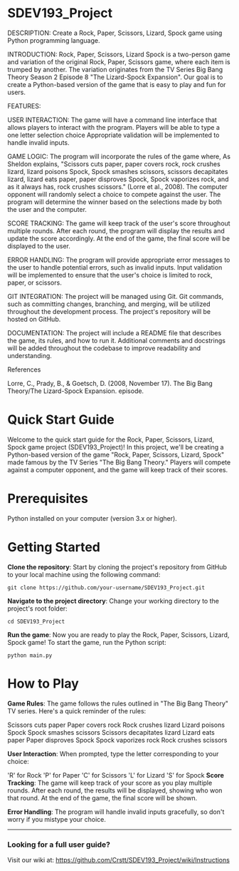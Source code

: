 # SDEV193_Project

DESCRIPTION: Create a Rock, Paper, Scissors, Lizard, Spock game using Python programming language.

INTRODUCTION:
Rock, Paper, Scissors, Lizard Spock is a two-person game and variation of the original Rock, Paper, Scissors game, where each item is trumped by another. The variation originates from the TV Series Big Bang Theory Season 2 Episode 8 "The Lizard-Spock Expansion". Our goal is to create a Python-based version of the game that is easy to play and fun for users.

FEATURES:

USER INTERACTION:
The game will have a command line interface that allows players to interact with the program.
Players will be able to type a one letter selection choice
Appropriate validation will be implemented to handle invalid inputs.

GAME LOGIC:
The program will incorporate the rules of the game where, As Sheldon explains, "Scissors cuts paper, paper covers rock, rock crushes lizard, lizard poisons Spock, Spock smashes scissors, scissors decapitates lizard, lizard eats paper, paper disproves Spock, Spock vaporizes rock, and as it always has, rock crushes scissors." (Lorre et al., 2008).
The computer opponent will randomly select a choice to compete against the user.
The program will determine the winner based on the selections made by both the user and the computer.

SCORE TRACKING:
The game will keep track of the user's score throughout multiple rounds.
After each round, the program will display the results and update the score accordingly.
At the end of the game, the final score will be displayed to the user.

ERROR HANDLING:
The program will provide appropriate error messages to the user to handle potential errors, such as invalid inputs.
Input validation will be implemented to ensure that the user's choice is limited to rock, paper, or scissors.

GIT INTEGRATION:
The project will be managed using Git.
Git commands, such as committing changes, branching, and merging, will be utilized throughout the development process.
The project's repository will be hosted on GitHub.

DOCUMENTATION:
The project will include a README file that describes the game, its rules, and how to run it.
Additional comments and docstrings will be added throughout the codebase to improve readability and understanding.

References

Lorre, C., Prady, B., &amp; Goetsch, D. (2008, November 17). The Big Bang Theory/The Lizard-Spock Expansion. episode. 

# Quick Start Guide

Welcome to the quick start guide for the Rock, Paper, Scissors, Lizard, Spock game project (SDEV193_Project)! In this project, we'll be creating a Python-based version of the game "Rock, Paper, Scissors, Lizard, Spock" made famous by the TV Series "The Big Bang Theory." Players will compete against a computer opponent, and the game will keep track of their scores.

# Prerequisites
Python installed on your computer (version 3.x or higher).

# Getting Started
**Clone the repository**: Start by cloning the project's repository from GitHub to your local machine using the following command:


`git clone https://github.com/your-username/SDEV193_Project.git`

**Navigate to the project directory**: Change your working directory to the project's root folder:

`cd SDEV193_Project`

**Run the game**: Now you are ready to play the Rock, Paper, Scissors, Lizard, Spock game! To start the game, run the Python script:


`python main.py`

# How to Play
**Game Rules**: The game follows the rules outlined in "The Big Bang Theory" TV series. Here's a quick reminder of the rules:

Scissors cuts paper
Paper covers rock
Rock crushes lizard
Lizard poisons Spock
Spock smashes scissors
Scissors decapitates lizard
Lizard eats paper
Paper disproves Spock
Spock vaporizes rock
Rock crushes scissors

**User Interaction**: When prompted, type the letter corresponding to your choice:

'R' for Rock
'P' for Paper
'C' for Scissors
'L' for Lizard
'S' for Spock
**Score Tracking**: The game will keep track of your score as you play multiple rounds. After each round, the results will be displayed, showing who won that round. At the end of the game, the final score will be shown.

**Error Handling**: The program will handle invalid inputs gracefully, so don't worry if you mistype your choice.

***


### Looking for a full user guide?
Visit our wiki at: https://github.com/Crstt/SDEV193_Project/wiki/Instructions
